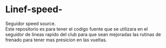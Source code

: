 # Linef-speed-
Seguidor speed source.  
Este repositorio es para tener el codigo fuente que se utilizara en el seguidor de lineas rapido del club para que sean mejoradas
las rutinas de frenado para tener mas presicion en las vueltas. 
